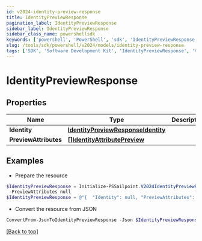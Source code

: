 ```yaml
---
id: v2024-identity-preview-response
title: IdentityPreviewResponse
pagination_label: IdentityPreviewResponse
sidebar_label: IdentityPreviewResponse
sidebar_class_name: powershellsdk
keywords: ['powershell', 'PowerShell', 'sdk', 'IdentityPreviewResponse', 'V2024IdentityPreviewResponse'] 
slug: /tools/sdk/powershell/v2024/models/identity-preview-response
tags: ['SDK', 'Software Development Kit', 'IdentityPreviewResponse', 'V2024IdentityPreviewResponse']
---
```



# IdentityPreviewResponse

## Properties

Name | Type | Description | Notes
------------ | ------------- | ------------- | -------------
**Identity** | [**IdentityPreviewResponseIdentity**](identity-preview-response-identity) |  | [optional] 
**PreviewAttributes** | [**[]IdentityAttributePreview**](identity-attribute-preview) |  | [optional] 

## Examples

- Prepare the resource
```powershell
$IdentityPreviewResponse = Initialize-PSSailpoint.V2024IdentityPreviewResponse  -Identity null `
 -PreviewAttributes null
$IdentityPreviewResponse = @"{  "Identity": null, "PreviewAttributes": null }"@
```

- Convert the resource from JSON
```powershell
ConvertFrom-JsonToIdentityPreviewResponse -Json $IdentityPreviewResponse
```


[[Back to top]](#) 

